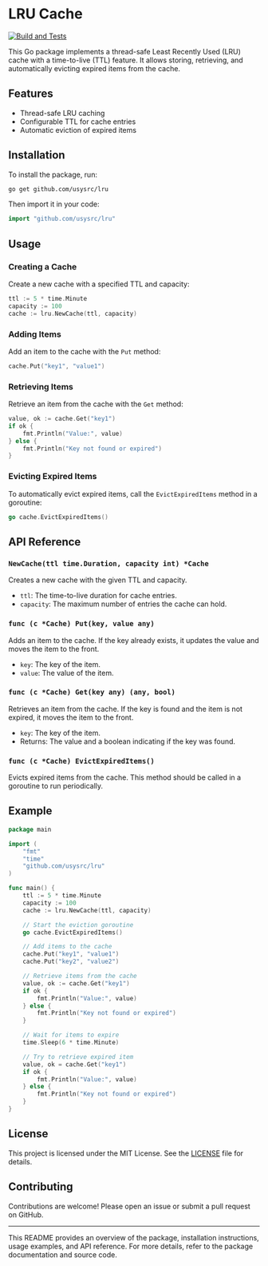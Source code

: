 # LRU Cache

[![Build and Tests](https://github.com/usysrc/lru/actions/workflows/go.yml/badge.svg)](https://github.com/usysrc/lru/actions/workflows/go.yml)

This Go package implements a thread-safe Least Recently Used (LRU) cache with a time-to-live (TTL) feature. It allows storing, retrieving, and automatically evicting expired items from the cache.

## Features

- Thread-safe LRU caching
- Configurable TTL for cache entries
- Automatic eviction of expired items

## Installation

To install the package, run:

```sh
go get github.com/usysrc/lru
```

Then import it in your code:

```go
import "github.com/usysrc/lru"
```

## Usage

### Creating a Cache

Create a new cache with a specified TTL and capacity:

```go
ttl := 5 * time.Minute
capacity := 100
cache := lru.NewCache(ttl, capacity)
```

### Adding Items

Add an item to the cache with the `Put` method:

```go
cache.Put("key1", "value1")
```

### Retrieving Items

Retrieve an item from the cache with the `Get` method:

```go
value, ok := cache.Get("key1")
if ok {
    fmt.Println("Value:", value)
} else {
    fmt.Println("Key not found or expired")
}
```

### Evicting Expired Items

To automatically evict expired items, call the `EvictExpiredItems` method in a goroutine:

```go
go cache.EvictExpiredItems()
```

## API Reference

### `NewCache(ttl time.Duration, capacity int) *Cache`

Creates a new cache with the given TTL and capacity.

- `ttl`: The time-to-live duration for cache entries.
- `capacity`: The maximum number of entries the cache can hold.

### `func (c *Cache) Put(key, value any)`

Adds an item to the cache. If the key already exists, it updates the value and moves the item to the front.

- `key`: The key of the item.
- `value`: The value of the item.

### `func (c *Cache) Get(key any) (any, bool)`

Retrieves an item from the cache. If the key is found and the item is not expired, it moves the item to the front.

- `key`: The key of the item.
- Returns: The value and a boolean indicating if the key was found.

### `func (c *Cache) EvictExpiredItems()`

Evicts expired items from the cache. This method should be called in a goroutine to run periodically.

## Example

```go
package main

import (
	"fmt"
	"time"
	"github.com/usysrc/lru"
)

func main() {
	ttl := 5 * time.Minute
	capacity := 100
	cache := lru.NewCache(ttl, capacity)

	// Start the eviction goroutine
	go cache.EvictExpiredItems()

	// Add items to the cache
	cache.Put("key1", "value1")
	cache.Put("key2", "value2")

	// Retrieve items from the cache
	value, ok := cache.Get("key1")
	if ok {
		fmt.Println("Value:", value)
	} else {
		fmt.Println("Key not found or expired")
	}

	// Wait for items to expire
	time.Sleep(6 * time.Minute)

	// Try to retrieve expired item
	value, ok = cache.Get("key1")
	if ok {
		fmt.Println("Value:", value)
	} else {
		fmt.Println("Key not found or expired")
	}
}
```

## License

This project is licensed under the MIT License. See the [LICENSE](LICENSE) file for details.

## Contributing

Contributions are welcome! Please open an issue or submit a pull request on GitHub.

---

This README provides an overview of the package, installation instructions, usage examples, and API reference. For more details, refer to the package documentation and source code.
